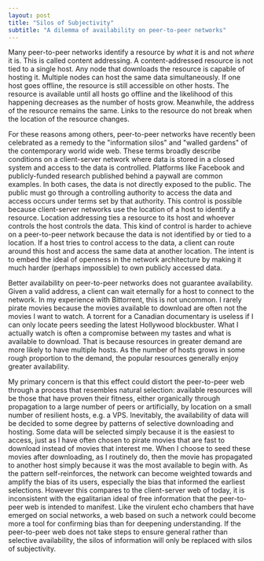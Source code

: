 ```yaml
---
layout: post
title: "Silos of Subjectivity"
subtitle: "A dilemma of availability on peer-to-peer networks"
---
```


Many peer-to-peer networks identify a resource by _what_ it is and not _where_ 
it is.
This is called content addressing.
A content-addressed resource is not tied to a single host.
Any node that downloads the resource is capable of hosting it.
Multiple nodes can host the same data simultaneously.
If one host goes offline, the resource is still accessible on other hosts.
The resource is available until all hosts go offline and the likelihood of this
happening decreases as the number of hosts grow.
Meanwhile, the address of the resource remains the same.
Links to the resource do not break when the location of the resource changes.

For these reasons among others, peer-to-peer networks have recently been 
celebrated as a remedy to the "information silos" and "walled gardens" of the
contemporary world wide web. 
These terms broadly describe conditions on a client-server network where data is 
stored in a closed system and access to the data is controlled.
Platforms like Facebook and publicly-funded research published behind a 
paywall are common examples.
In both cases, the data is not directly exposed to the public.
The public must go through a controlling authority to access the data and access
occurs under terms set by that authority.
This control is possible because client-server networks use the location of a 
host to identify a resource.
Location addressing ties a resource to its host and whoever controls the host 
controls the data.
This kind of control is harder to achieve on a peer-to-peer network because 
the data is not identified by or tied to a location.
If a host tries to control access to the data, a client can route around this 
host and access the same data at another location.
The intent is to embed the ideal of openness in the network architecture by 
making it much harder (perhaps impossible) to own publicly accessed data.

Better availability on peer-to-peer networks does not guarantee 
availability.
Given a valid address, a client can wait eternally for a host to connect to the 
network.
In my experience with Bittorrent, this is not uncommon.
I rarely pirate movies because the movies available to download are often not 
the movies I want to watch.
A torrent for a Canadian documentary is useless if I can only locate peers 
seeding the latest Hollywood blockbuster.
What I actually watch is often a compromise between my tastes and what is 
available to download.
That is because resources in greater demand are more likely to have multiple 
hosts.
As the number of hosts grows in some rough proportion to the demand, the 
popular resources generally enjoy greater availability.

My primary concern is that this effect could distort the peer-to-peer web 
through a process that resembles natural selection: available resources will be 
those that have proven their fitness, either organically through propagation to 
a large number of peers or artificially, by location on a small number of 
resilient hosts, e.g. a VPS.
Inevitably, the availability of data will be decided to some degree by patterns 
of selective downloading and hosting. 
Some data will be selected simply because it is the easiest to access, just as
I have often chosen to pirate movies that are fast to download instead of movies
that interest me.
When I choose to seed these movies after downloading, as I routinely do, then 
the movie has propagated to another host simply because it was the most 
available to begin with.
As the pattern self-reinforces, the network can become weighted towards and 
amplify the bias of its users, especially the bias that informed the earliest 
selections.
However this compares to the client-server web of today, it is inconsistent
with the egalitarian ideal of free information that the peer-to-peer web is 
intended to manifest.
Like the virulent echo chambers that have emerged on social networks, a web 
based on such a network could become more a tool for confirming bias than 
for deepening understanding.
If the peer-to-peer web does not take steps to ensure general rather than 
selective availability, the silos of information will only be replaced with 
silos of subjectivity.

